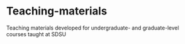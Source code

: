 # Teaching-materials
Teaching materials developed for undergraduate- and graduate-level courses taught at SDSU
